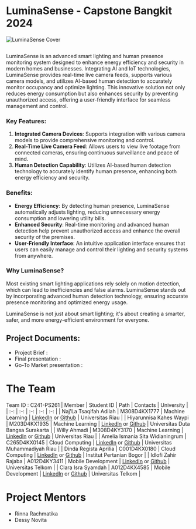 # LuminaSense - Capstone Bangkit 2024
![LuminaSense Cover]()

<p align="center">
  <img src="">
</p>

LuminaSense is an advanced smart lighting and human presence monitoring system designed to enhance energy efficiency and security in modern homes and businesses. Integrating AI and IoT technologies, LuminaSense provides real-time live camera feeds, supports various camera models, and utilizes AI-based human detection to accurately monitor occupancy and optimize lighting. This innovative solution not only reduces energy consumption but also enhances security by preventing unauthorized access, offering a user-friendly interface for seamless management and control.

### Key Features:
1. **Integrated Camera Devices**: Supports integration with various camera models to provide comprehensive monitoring and control.
2. **Real-Time Live Camera Feed**: Allows users to view live footage from connected cameras, ensuring continuous surveillance and peace of mind.
3. **Human Detection Capability**: Utilizes AI-based human detection technology to accurately identify human presence, enhancing both energy efficiency and security.

### Benefits:
- **Energy Efficiency**: By detecting human presence, LuminaSense automatically adjusts lighting, reducing unnecessary energy consumption and lowering utility bills.
- **Enhanced Security**: Real-time monitoring and advanced human detection help prevent unauthorized access and enhance the overall security of the premises.
- **User-Friendly Interface**: An intuitive application interface ensures that users can easily manage and control their lighting and security systems from anywhere.

### Why LuminaSense?
Most existing smart lighting applications rely solely on motion detection, which can lead to inefficiencies and false alarms. LuminaSense stands out by incorporating advanced human detection technology, ensuring accurate presence monitoring and optimized energy usage.

LuminaSense is not just about smart lighting; it's about creating a smarter, safer, and more energy-efficient environment for everyone.

## Project Documents:
- Project Brief : 
- Final presentation : 
- Go-To Market presentation : 


# The Team
Team ID : C241-PS261
| Member | Student ID | Path | Contacts | University |
| :-: | :-: | :-: | :-: | :-: |
| Naj'La Tsaqifah Adilah | M308D4KX1777 | Machine Learning | [LinkedIn](https://www.linkedin.com/in/najlatsaqifahadilah/) or [Github](https://github.com/najlatsaqifah) | Universitas Riau |
| Hiyarunnisa Kahes Waypi | M203D4KX1935 | Machine Learning | [LinkedIn](https://www.linkedin.com/in/hiyarunnisa-kahes-waypi/) or [Github](https://github.com/heeyarun04/) | Universitas Duta Bangsa Surakarta |
| Willy Ahmadi | M308D4KY3170 | Machine Learning | [LinkedIn](https://www.linkedin.com/in/willy-ahmadi-012411221/) or [Github](https://github.com/brownychan19) | Universitas Riau |
| Amelia Ismania Sita Widianingrum | C265D4KX0145 | Cloud Computing | [LinkedIn](https://www.linkedin.com/in/amelia-ismania/) or [Github](https://github.com/amrewly) | Universitas Muhammadiyah Riau |
| Dinda Regista Aprilia | C001D4KX0180 | Cloud Computing | [LinkedIn](https://www.linkedin.com/in/registaprl/) or [Github](https://github.com/dindargsta) | Institut Pertanian Bogor |
| Idlofi Zahir Rajaba | A012D4KY3411 | Mobile Development | [LinkedIn](https://www.linkedin.com/in/idlofi-zahir-rajaba/) or [Github](https://github.com/idlofizahir86) | Universitas Telkom |
| Clara Isra Syamdah | A012D4KX4585 | Mobile Development | [LinkedIn](https://www.linkedin.com/in/clara-isra-syamdah/) or [Github](https://github.com/claraisrasyamdah) | Universitas Telkom |

# Project Mentors
- Rinna Rachmatika
- Dessy Novita


